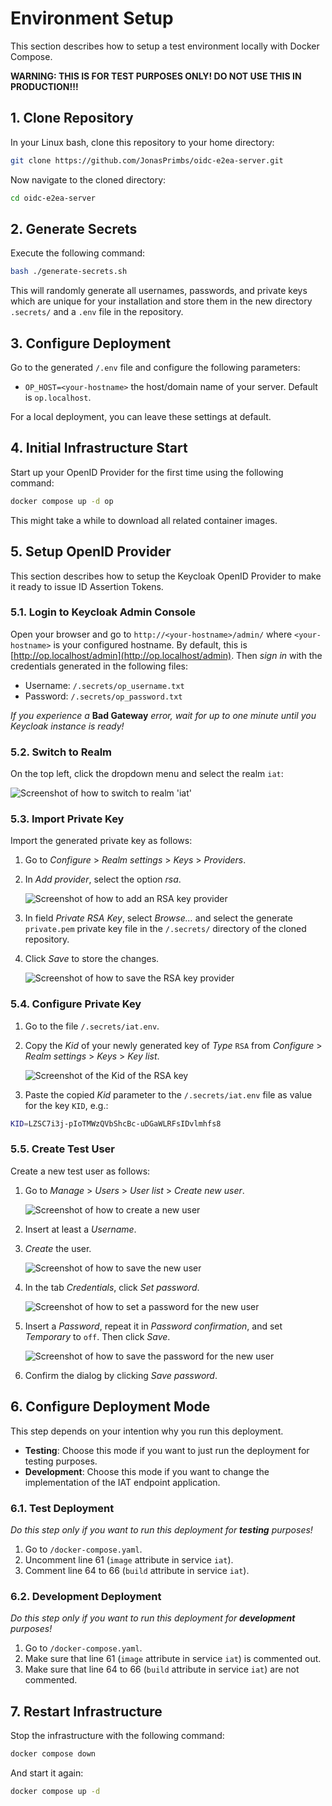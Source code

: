 # Environment Setup

This section describes how to setup a test environment locally with Docker Compose.

**WARNING: THIS IS FOR TEST PURPOSES ONLY! DO NOT USE THIS IN PRODUCTION!!!**


## 1. Clone Repository

In your Linux bash, clone this repository to your home directory:

```bash
git clone https://github.com/JonasPrimbs/oidc-e2ea-server.git
```

Now navigate to the cloned directory:

```bash
cd oidc-e2ea-server
```


## 2. Generate Secrets

Execute the following command:

```bash
bash ./generate-secrets.sh
```

This will randomly generate all usernames, passwords, and private keys which are unique for your installation and store them in the new directory `.secrets/` and a `.env` file in the repository.


## 3. Configure Deployment

Go to the generated `/.env` file and configure the following parameters:

- `OP_HOST=<your-hostname>` the host/domain name of your server. Default is `op.localhost`.

For a local deployment, you can leave these settings at default.


## 4. Initial Infrastructure Start

Start up your OpenID Provider for the first time using the following command:

```bash
docker compose up -d op
```

This might take a while to download all related container images.


## 5. Setup OpenID Provider

This section describes how to setup the Keycloak OpenID Provider to make it ready to issue ID Assertion Tokens.


### 5.1. Login to Keycloak Admin Console

Open your browser and go to `http://<your-hostname>/admin/` where `<your-hostname>` is your configured hostname.
By default, this is [http://op.localhost/admin](http://op.localhost/admin).
Then *sign in* with the credentials generated in the following files:
- Username: `/.secrets/op_username.txt`
- Password: `/.secrets/op_password.txt`

*If you experience a* **Bad Gateway** *error, wait for up to one minute until you Keycloak instance is ready!*


### 5.2. Switch to Realm

On the top left, click the dropdown menu and select the realm `iat`:

![Screenshot of how to switch to realm 'iat'](./images/switch_realm.png)


### 5.3. Import Private Key

Import the generated private key as follows:

 1. Go to *Configure* > *Realm settings* > *Keys* > *Providers*.
 2. In *Add provider*, select the option *rsa*.

    ![Screenshot of how to add an RSA key provider](./images/add_rsa.png)

 3. In field *Private RSA Key*, select *Browse...* and select the generate `private.pem` private key file in the `/.secrets/` directory of the cloned repository.
 4. Click *Save* to store the changes.

    ![Screenshot of how to save the RSA key provider](./images/save_rsa.png)


### 5.4. Configure Private Key

 1. Go to the file `/.secrets/iat.env`.
 2. Copy the *Kid* of your newly generated key of *Type* `RSA` from *Configure* > *Realm settings* > *Keys* > *Key list*.

    ![Screenshot of the Kid of the RSA key](./images/rsa_kid.png)

 3. Paste the copied *Kid* parameter to the `/.secrets/iat.env` file as value for the key `KID`, e.g.:

```bash
KID=LZSC7i3j-pIoTMWzQVbShcBc-uDGaWLRFsIDvlmhfs8
```


### 5.5. Create Test User

Create a new test user as follows:

 1. Go to *Manage* > *Users* > *User list* > *Create new user*.

    ![Screenshot of how to create a new user](./images/create_user.png)

 2. Insert at least a *Username*.
 3. *Create* the user.

    ![Screenshot of how to save the new user](./images/save_user.png)

 4. In the tab *Credentials*, click *Set password*.

    ![Screenshot of how to set a password for the new user](./images/set_password.png)

 5. Insert a *Password*, repeat it in *Password confirmation*, and set *Temporary* to `off`.
    Then click *Save*.

    ![Screenshot of how to save the password for the new user](./images/save_password.png)

 6. Confirm the dialog by clicking *Save password*.


## 6. Configure Deployment Mode

This step depends on your intention why you run this deployment.

- **Testing**: Choose this mode if you want to just run the deployment for testing purposes.
- **Development**: Choose this mode if you want to change the implementation of the IAT endpoint application.


### 6.1. Test Deployment

*Do this step only if you want to run this deployment for **testing** purposes!*

1. Go to `/docker-compose.yaml`.
2. Uncomment line 61 (`image` attribute in service `iat`).
3. Comment line 64 to 66 (`build` attribute in service `iat`).


### 6.2. Development Deployment

*Do this step only if you want to run this deployment for **development** purposes!*

1. Go to `/docker-compose.yaml`.
2. Make sure that line 61 (`image` attribute in service `iat`) is commented out.
3. Make sure that line 64 to 66 (`build` attribute in service `iat`) are not commented.


## 7. Restart Infrastructure

Stop the infrastructure with the following command:

```bash
docker compose down
```

And start it again:

```bash
docker compose up -d
```
